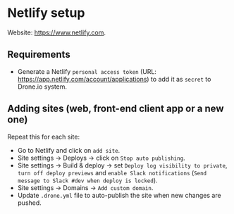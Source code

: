 # Netlify setup

Website: <https://www.netlify.com>.

## Requirements

- Generate a Netlify `personal access token` (URL: <https://app.netlify.com/account/applications>) to add it as `secret` to Drone.io system.

## Adding sites (web, front-end client app or a new one)

Repeat this for each site:

- Go to Netlify and click on `add site`.
- Site settings -> Deploys -> click on `Stop auto publishing`.
- Site settings -> Build & deploy -> set `Deploy log visibility to private`, `turn off deploy previews` and `enable Slack notifications` (`Send message to Slack #dev when deploy is locked`).
- Site settings -> Domains -> `Add custom domain`.
- Update `.drone.yml` file to auto-publish the site when new changes are pushed.

